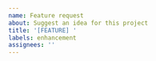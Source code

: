 ```yaml
---
name: Feature request
about: Suggest an idea for this project
title: '[FEATURE] '
labels: enhancement
assignees: ''
---
```


<!--
************************************************************************
*    Before you begin check if the feature has already been requested.   *
************************************************************************
-->
